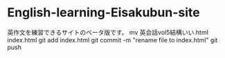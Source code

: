 # English-learning-Eisakubun-site
英作文を練習できるサイトのベータ版です。
mv 英会話vol5結構いい.html index.html
git add index.html
git commit -m "rename file to index.html"
git push
